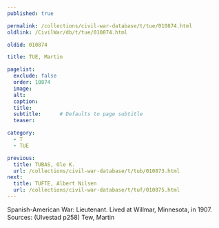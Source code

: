 ```yaml
---
published: true

permalink: /collections/civil-war-database/t/tue/010874.html
oldlink: /CivilWar/db/t/tue/010874.html

oldid: 010874

title: TUE, Martin

pagelist:
  exclude: false
  order: 10874
  image: 
  alt:
  caption:
  title:
  subtitle:      # Defaults to page subtitle
  teaser:

category: 
  - T 
  - TUE

previous:
  title: TUBAS, Ole K.
  url: /collections/civil-war-database/t/tub/010873.html  
next:
  title: TUFTE, Albert Nilsen
  url: /collections/civil-war-database/t/tuf/010875.html   
---
```

Spanish-American War: Lieutenant. Lived at Willmar, Minnesota, in 1907. Sources: (Ulvestad p258) &#147;Tew, Martin&#148;